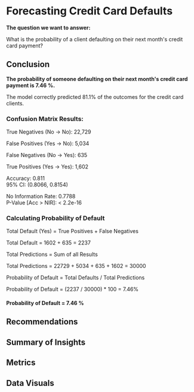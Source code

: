 # Forecasting Credit Card Defaults
**The question we want to answer:** 

What is the probability of a client defaulting on their next month's credit card payment?

## Conclusion 
**The probability of someone defaulting on their next month's credit card payment is 7.46 %.**

The model correctly predicted 81.1% of the outcomes for the credit card clients.

### Confusion Matrix Results:

True Negatives (No → No): 22,729

False Positives (Yes → No): 5,034

False Negatives (No → Yes): 635

True Positives (Yes → Yes): 1,602

Accuracy: 0.811           
95% CI: (0.8066, 0.8154) 

No Information Rate: 0.7788          
P-Value [Acc > NIR]: < 2.2e-16 

### Calculating Probability of Default
Total Default (Yes) = True Positives + False Negatives

Total Default = 1602 + 635 = 2237

Total Predictions = Sum of all Results

Total Predictions = 22729 + 5034 + 635 + 1602 = 30000

Probability of Default = Total Defaults / Total Predictions

Probability of Default = (2237 / 30000) * 100 = 7.46%
#### Probability of Default = 7.46 %

## Recommendations


## Summary of Insights

## Metrics

## Data Visuals 
